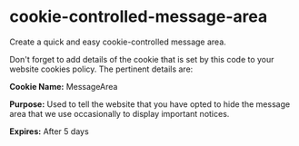 # cookie-controlled-message-area
Create a quick and easy cookie-controlled message area.

Don't forget to add details of the cookie that is set by this code to your website cookies policy. The pertinent details are:

**Cookie Name:** MessageArea

**Purpose:** Used to tell the website that you have opted to hide the message area that we use occasionally to display important notices.

**Expires:** After 5 days
